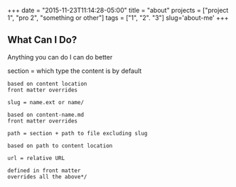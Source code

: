 +++
date = "2015-11-23T11:14:28-05:00"
title = "about"
projects = ["project 1", "pro 2", "something or other"]
tags = ["1", "2". "3"]
slug='about-me'
+++

## What Can I Do?
Anything you can do I can do better

section = which type the content is by default

	based on content location
	front matter overrides

	slug = name.ext or name/

	based on content-name.md
	front matter overrides

	path = section + path to file excluding slug

	based on path to content location

	url = relative URL

	defined in front matter
	overrides all the above*/
